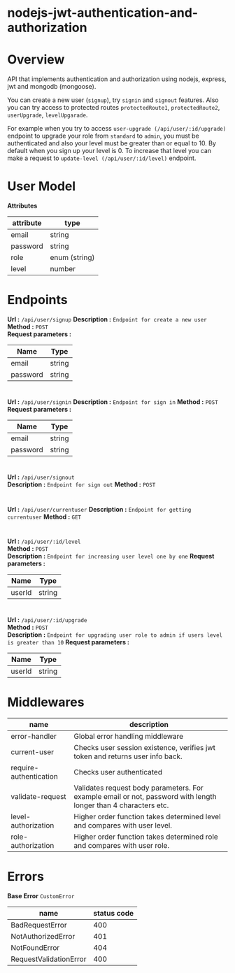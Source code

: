 # nodejs-jwt-authentication-and-authorization

# Overview

API that implements authentication and authorization using nodejs, express, jwt and mongodb (mongoose).

You can create a new user (`signup`), try `signin` and `signout` features. Also you can try access to protected routes `protectedRoute1`, `protectedRoute2`, `userUpgrade`, `levelUpgarade`.

For example when you try to access `user-upgrade (/api/user/:id/upgrade)` endpoint to upgrade your role from `standard` to `admin`,  you must be authenticated and also your level must be greater than or equal to 10. By default when you sign up your level is 0. To increase that level you can make a request to `update-level (/api/user/:id/level)` endpoint.

# User Model

**Attributes**

|  attribute | type |
|---|---|
|  email | string |
|  password | string |
|  role | enum (string) |
|  level | number |

# Endpoints

**Url :** `/api/user/signup`
**Description :** `Endpoint for create a new user`
**Method :** `POST`  
**Request parameters :** 

|  Name | Type |
|---|---|
|  email | string |
|  password | string |

#

**Url :** `/api/user/signin`
**Description :** `Endpoint for sign in`
**Method :** `POST`  
**Request parameters :** 

|  Name | Type |
|---|---|
|  email | string |
|  password | string |

#

**Url :** `/api/user/signout`  
**Description :** `Endpoint for sign out`
**Method :** `POST`  

#

**Url :** `/api/user/currentuser`
**Description :** `Endpoint for getting currentuser`
**Method :** `GET`  

#

**Url :** `/api/user/:id/level`  
**Method :** `POST`  
**Description :** `Endpoint for increasing user level one by one`
**Request parameters :** 

|  Name | Type |
|---|---|
|  userId | string |

#

**Url :** `/api/user/:id/upgrade`  
**Method :** `POST`  
**Description :** `Endpoint for upgrading user role to admin if users level is greater than 10`
**Request parameters :** 

|  Name | Type |
|---|---|
|  userId | string |


# Middlewares

|  name | description |
|---|---|
|  error-handler | Global error handling middleware |
|  current-user | Checks user session existence, verifies jwt token and returns user info back. |
|  require-authentication | Checks user authenticated |
|  validate-request | Validates request body parameters. For example email or not, password with length longer than 4 characters etc.  |
|  level-authorization | Higher order function takes determined level and compares with user level. |
|  role-authorization | Higher order function takes determined role and compares with user role. |


# Errors 

**Base Error** `CustomError`

|  name |status code |
|---|---|
|  BadRequestError | 400 |
|  NotAuthorizedError | 401 |
|  NotFoundError | 404 |
|  RequestValidationError | 400 |




